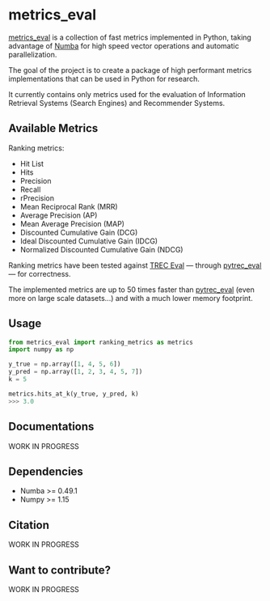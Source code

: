 # metrics_eval

[metrics_eval](https://github.com/AmenRa/metrics_eval) is a collection of fast metrics implemented in Python, taking advantage of [Numba](https://github.com/numba/numba) for high speed vector operations and automatic parallelization.

The goal of the project is to create a package of high performant metrics implementations that can be used in Python for research.

It currently contains only metrics used for the evaluation of Information Retrieval Systems (Search Engines) and Recommender Systems.

## Available Metrics
Ranking metrics:
* Hit List
* Hits
* Precision
* Recall
* rPrecision
* Mean Reciprocal Rank (MRR)
* Average Precision (AP)
* Mean Average Precision (MAP)
* Discounted Cumulative Gain (DCG)
* Ideal Discounted Cumulative Gain (IDCG)
* Normalized Discounted Cumulative Gain (NDCG)

Ranking metrics have been tested against [TREC Eval](https://github.com/usnistgov/trec_eval) — through [pytrec_eval](https://github.com/cvangysel/pytrec_eval) — for correctness.

The implemented metrics are up to 50 times faster than [pytrec_eval](https://github.com/cvangysel/pytrec_eval) (even more on large scale datasets...) and with a much lower memory footprint.

## Usage
```python
from metrics_eval import ranking_metrics as metrics
import numpy as np

y_true = np.array([1, 4, 5, 6])
y_pred = np.array([1, 2, 3, 4, 5, 7])
k = 5

metrics.hits_at_k(y_true, y_pred, k)
>>> 3.0
```

## Documentations
WORK IN PROGRESS

## Dependencies
* Numba >= 0.49.1
* Numpy >= 1.15

## Citation
WORK IN PROGRESS

## Want to contribute?
WORK IN PROGRESS
